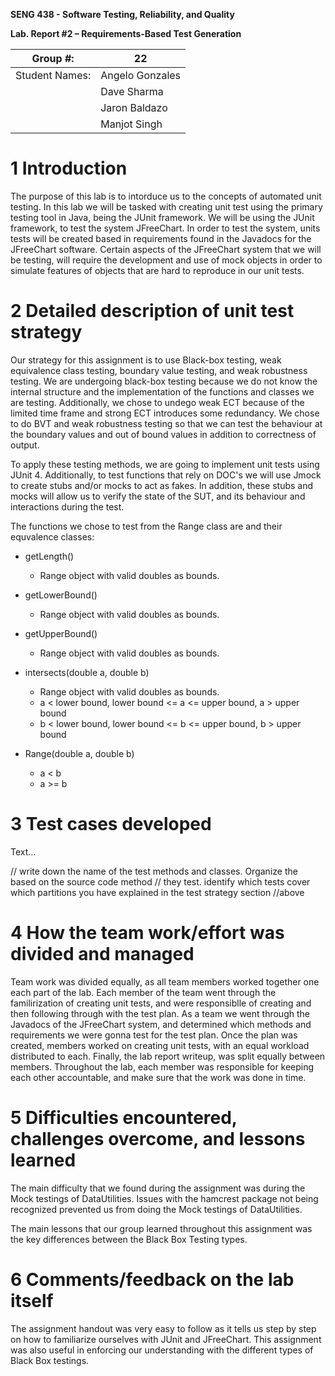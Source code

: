 **SENG 438 - Software Testing, Reliability, and Quality**

**Lab. Report \#2 – Requirements-Based Test Generation**

| Group \#:       | 22  |
|-----------------|---|
| Student Names:  |  Angelo Gonzales |
|                 |  Dave Sharma |
|                 |  Jaron Baldazo |
|                 |  Manjot Singh |

# 1 Introduction

The purpose of this lab is to intorduce us to the concepts of automated unit testing. In this lab we will be tasked with creating unit test using the primary testing tool in Java, being the JUnit framework. We will be using the JUnit framework, to test the system JFreeChart. In order to test the system, units tests will be created based in requirements found in the Javadocs for the JFreeChart software. Certain aspects of the JFreeChart system that we will be testing, will require the development and use of mock objects in order to simulate features of objects that are hard to reproduce in our unit tests.

# 2 Detailed description of unit test strategy

Our strategy for this assignment is to use Black-box testing, weak equivalence class testing, boundary value testing, and weak robustness testing. We are undergoing black-box testing because we do not know the internal structure and the implementation of the functions and classes we are testing. Additionally, we chose to undego weak ECT because of the limited time frame and strong ECT introduces some redundancy. We chose to do BVT and weak robustness testing so that we can test the behaviour at the boundary values and out of bound values in addition to correctness of output.

To apply these testing methods, we are going to implement unit tests using JUnit 4. Additionally, to test functions that rely on DOC's we will use Jmock to create stubs and/or mocks to act as fakes. In addition, these stubs and mocks will allow us to verify the state of the SUT, and its behaviour and interactions during the test.

The functions we chose to test from the Range class are and their equvalence classes:
 - getLength()
   - Range object with valid doubles as bounds.
  
 - getLowerBound()
   - Range object with valid doubles as bounds.
  
 - getUpperBound()
   - Range object with valid doubles as bounds.
  
 - intersects(double a, double b)
   - Range object with valid doubles as bounds.
   - a < lower bound, lower bound <= a <= upper bound, a > upper bound
   - b < lower bound, lower bound <= b <= upper bound, b > upper bound
  
 - Range(double a, double b)
   - a < b
   - a >= b

# 3 Test cases developed

Text…

// write down the name of the test methods and classes. Organize the based on
the source code method // they test. identify which tests cover which partitions
you have explained in the test strategy section //above

# 4 How the team work/effort was divided and managed

Team work was divided equally, as all team members worked together one each part of the lab. Each member of the team went through the familirization of creating unit tests, and were responsiblle of creating and then following through with the test plan. As a team we went through the Javadocs of the JFreeChart system, and determined which methods and requirements we were gonna test for the test plan. Once the plan was created, members worked on creating unit tests, with an equal workload distributed to each. Finally, the lab report writeup, was split equally between members. Throughout the lab, each member was responsible for keeping each other accountable, and make sure that the work was done in time.

# 5 Difficulties encountered, challenges overcome, and lessons learned

The main difficulty that we found during the assignment was during the Mock testings of DataUtilities. Issues with the hamcrest package not being recognized prevented us from doing the Mock testings of DataUtilities.

The main lessons that our group learned throughout this assignment was the key differences between the Black Box Testing types.

# 6 Comments/feedback on the lab itself

The assignment handout was very easy to follow as it tells us step by step on how to familiarize ourselves with JUnit and JFreeChart. This assignment was also useful in enforcing our understanding with the different types of Black Box testings.
